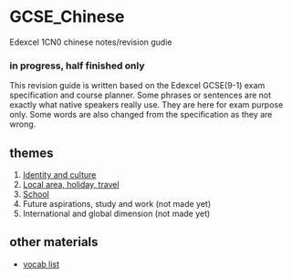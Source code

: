 # GCSE_Chinese

Edexcel 1CN0 chinese notes/revision gudie

### in progress, half finished only

This revision guide is written based on the Edexcel GCSE(9-1) exam specification and course planner. Some phrases or sentences are not exactly what native speakers really use. They are here for exam purpose only. Some words are also changed from the specification as they are wrong.

## themes

1. [Identity and culture](theme1.md)
2. [Local area, holiday, travel](theme2.md)
3. [School](theme3.md)
4. Future aspirations, study and work (not made yet)
5. International and global dimension (not made yet)

## other materials

- [vocab list](vocabs.md)
